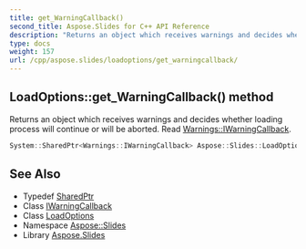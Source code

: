 ```yaml
---
title: get_WarningCallback()
second_title: Aspose.Slides for C++ API Reference
description: "Returns an object which receives warnings and decides whether loading process will continue or will be aborted. Read Warnings::IWarningCallback."
type: docs
weight: 157
url: /cpp/aspose.slides/loadoptions/get_warningcallback/
---
```

## LoadOptions::get_WarningCallback() method


Returns an object which receives warnings and decides whether loading process will continue or will be aborted. Read [Warnings::IWarningCallback](../../../aspose.slides.warnings/iwarningcallback/).

```cpp
System::SharedPtr<Warnings::IWarningCallback> Aspose::Slides::LoadOptions::get_WarningCallback() override
```

## See Also

* Typedef [SharedPtr](../../system/sharedptr/)
* Class [IWarningCallback](../../aspose.slides.warnings/iwarningcallback/)
* Class [LoadOptions](./)
* Namespace [Aspose::Slides](../)
* Library [Aspose.Slides](../../)